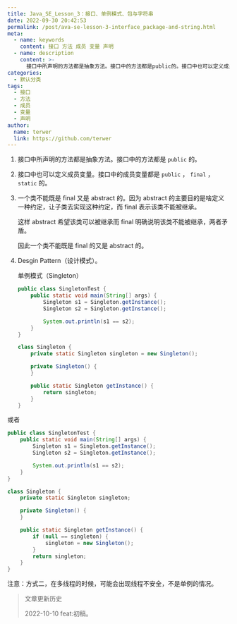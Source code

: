 ```yaml
---
title: Java_SE_Lesson_3：接口、单例模式、包与字符串
date: 2022-09-30 20:42:53
permalink: /post/ava-se-lesson-3-interface_package-and-string.html
meta:
  - name: keywords
    content: 接口 方法 成员 变量 声明
  - name: description
    content: >-
      接口中所声明的方法都是抽象方法。接口中的方法都是public​的。接口中也可以定义成员变量。接口中的成员变量都是publicfinalstatic的。一个类不能既是final又是abstract的。因为abstract的主要目的是啥定义一种约定让子类去实现这种约定而final表示该类不能被继承。这样abstract希望该类可以被继承而final明确说明该类不能被继承两者矛盾。因此一个类不能既是final的又是abstract的。desginpattern（设计模式）。单例模式（singleton）publ
categories:
  - 默认分类
tags:
  - 接口
  - 方法
  - 成员
  - 变量
  - 声明
author:
  name: terwer
  link: https://github.com/terwer
---
```



1. 接口中所声明的方法都是抽象方法。接口中的方法都是 `public`​ 的。
2. 接口中也可以定义成员变量。接口中的成员变量都是 `public` ， `final` ， `static` 的。
3. 一个类不能既是 final 又是 abstract 的。因为 abstract 的主要目的是啥定义一种约定，让子类去实现这种约定，而 final 表示该类不能被继承。

   这样 abstract 希望该类可以被继承而 final 明确说明该类不能被继承，两者矛盾。

   因此一个类不能既是 final 的又是 abstract 的。

4. Desgin Pattern（设计模式）。

   单例模式（Singleton）

   ```java
   public class SingletonTest {
       public static void main(String[] args) {
           Singleton s1 = Singleton.getInstance();
           Singleton s2 = Singleton.getInstance();

           System.out.println(s1 == s2);
       }
   }

   class Singleton {
       private static Singleton singleton = new Singleton();

       private Singleton() {
       }

       public static Singleton getInstance() {
           return singleton;
       }
   }
   ```

或者

```java
public class SingletonTest {
    public static void main(String[] args) {
        Singleton s1 = Singleton.getInstance();
        Singleton s2 = Singleton.getInstance();

        System.out.println(s1 == s2);
    }
}

class Singleton {
    private static Singleton singleton;

    private Singleton() {
    }

    public static Singleton getInstance() {
        if (null == singleton) {
            singleton = new Singleton();
        }
        return singleton;
    }
}
```

注意：方式二，在多线程的时候，可能会出现线程不安全，不是单例的情况。

> 文章更新历史
>
> 2022-10-10 feat:初稿。
